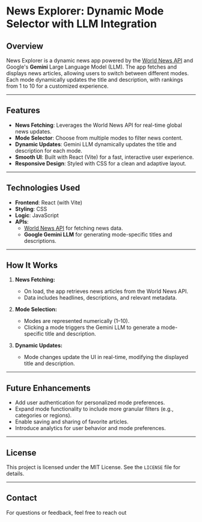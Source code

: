 
# News Explorer: Dynamic Mode Selector with LLM Integration

## Overview

News Explorer is a dynamic news app powered by the [World News API](https://worldnewsapi.com/) and Google's **Gemini** Large Language Model (LLM). The app fetches and displays news articles, allowing users to switch between different modes. Each mode dynamically updates the title and description, with rankings from 1 to 10 for a customized experience.

---

## Features

- **News Fetching**: Leverages the World News API for real-time global news updates.
- **Mode Selector**: Choose from multiple modes to filter news content. 
- **Dynamic Updates**: Gemini LLM dynamically updates the title and description for each mode.
- **Smooth UI**: Built with React (Vite) for a fast, interactive user experience.
- **Responsive Design**: Styled with CSS for a clean and adaptive layout.

---

## Technologies Used

- **Frontend**: React (with Vite)
- **Styling**: CSS
- **Logic**: JavaScript
- **APIs**:
  - [World News API](https://worldnewsapi.com/) for fetching news data.
  - **Google Gemini LLM** for generating mode-specific titles and descriptions.

---


## How It Works

1. **News Fetching:**
   - On load, the app retrieves news articles from the World News API.
   - Data includes headlines, descriptions, and relevant metadata.

2. **Mode Selection:**
   - Modes are represented numerically (1–10).
   - Clicking a mode triggers the Gemini LLM to generate a mode-specific title and description.

3. **Dynamic Updates:**
   - Mode changes update the UI in real-time, modifying the displayed title and description.

---

## Future Enhancements

- Add user authentication for personalized mode preferences.
- Expand mode functionality to include more granular filters (e.g., categories or regions).
- Enable saving and sharing of favorite articles.
- Introduce analytics for user behavior and mode preferences.

---

## License

This project is licensed under the MIT License. See the `LICENSE` file for details.

---

## Contact

For questions or feedback, feel free to reach out


